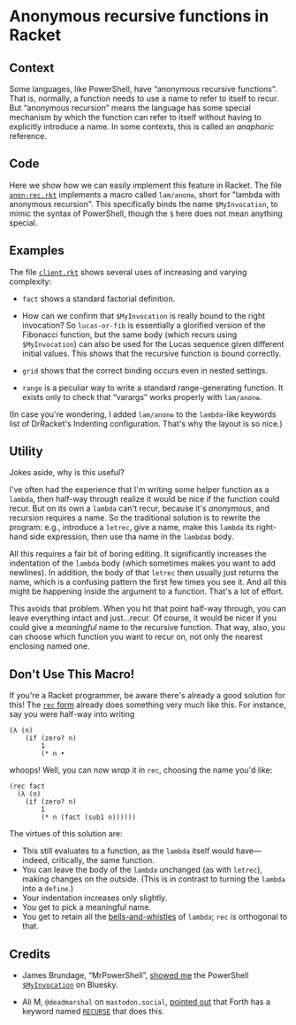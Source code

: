# Anonymous recursive functions in Racket

## Context

Some languages, like PowerShell, have “anonymous recursive
functions”. That is, normally, a function needs to use a name to refer
to itself to recur. But “anonymous recursion” means the language has
some special mechanism by which the function can refer to itself
without having to explicitly introduce a name. In some contexts, this
is called an *anaphoric* reference.

## Code

Here we show how we can easily implement this feature in Racket. The
file [`anon-rec.rkt`](./anon-rec.rkt) implements a macro called
`lam/anon♻️`, short for "lambda with anonymous recursion".
This specifically binds the name `$MyInvocation`, to mimic the syntax
of PowerShell, though the `$` here does not mean anything special.

## Examples

The file [`client.rkt`](./client.rkt) shows several uses of increasing
and varying complexity:

* `fact` shows a standard factorial definition.

* How can we confirm that `$MyInvocation` is really bound to the right
  invocation? So `lucas-or-fib` is essentially a glorified version of
  the Fibonacci function, but the same body (which recurs using
  `$MyInvocation`) can also be used for the Lucas sequence given
  different initial values. This shows that the recursive function is
  bound correctly.
  
* `grid` shows that the correct binding occurs even in nested
  settings.
  
* `range` is a peculiar way to write a standard range-generating
  function. It exists only to check that “varargs” works properly with
  `lam/anon♻️`.

(In case you're wondering, I added `lam/anon♻️` to the `lambda`-like keywords
list of DrRacket's Indenting configuration. That's why the layout is so nice.)

## Utility

Jokes aside, why is this useful?

I've often had the experience that I'm writing
some helper function as a `lambda`, then half-way through realize it would be
nice if the function could recur. But on its own a `lambda` can't recur, because
it's *anonymous*, and recursion requires a name. So the traditional solution is
to rewrite the program: e.g., introduce a `letrec`, give a name, make this `lambda`
its right-hand side expression, then use tha name in the `lambda`s body.

All this
requires a fair bit of boring editing. It significantly increases the indentation
of the `lambda` body (which sometimes makes you want to add newlines). In addition,
the body of that `letrec` then usually just returns the name, which is a confusing
pattern the first few times you see it. And all this might be happening inside
the argument to a function. That's a lot of effort.

This avoids that problem. When you hit that point half-way through, you can leave
everything intact and just…recur. Of course, it would be nicer if you could give a
*meaningful* name to the recursive function. That way, also, you can choose which
function you want to recur on, not only the nearest enclosing named one.

## Don't Use This Macro!

If you're a Racket programmer, be aware there's already a good solution for this!
The 
[`rec` form](https://docs.racket-lang.org/mzlib/mzlib_etc.html#%28form._%28%28lib._mzlib%2Fetc..rkt%29._rec%29%29)
already does something very much like this. For instance, say you were half-way into
writing
```
(λ (n)
    (if (zero? n)
        1
        (* n •
```
whoops! Well, you can now *wrap* it in `rec`, choosing the name you'd like:
```
(rec fact
  (λ (n)
    (if (zero? n)
        1
        (* n (fact (sub1 n))))))
```
The virtues of this solution are:

- This still evaluates to a function, as the `lambda` itself would have—indeed, critically, the same function.
- You can leave the body of the `lambda` unchanged (as with `letrec`), making changes on the outside.
  (This is in contrast to turning the `lambda` into a `define`.)
- Your indentation increases only slightly.
- You get to pick a meaningful name.
- You get to retain all the [bells-and-whistles](https://docs.racket-lang.org/reference/lambda.html#%28form._%28%28lib._racket%2Fprivate%2Fbase..rkt%29._lambda%29%29) of `lambda`; `rec` is orthogonal to that.

## Credits

* James Brundage, “MrPowerShell”,
  [showed me](https://bsky.app/profile/mrpowershell.com/post/3lxx3yk4l5k2t)
  the PowerShell
  [`$MyInvocation`](https://learn.microsoft.com/en-us/powershell/module/microsoft.powershell.core/about/about_automatic_variables?view=powershell-7.5#myinvocation)
  on Bluesky.
  
* Ali M, `@deadmarshal` on `mastodon.social`,
  [pointed out](https://mastodon.social/@deadmarshal/115144121899754304)
  that Forth has a keyword named
  [`RECURSE`](https://forth-standard.org/standard/core/RECURSE)
  that does this.
